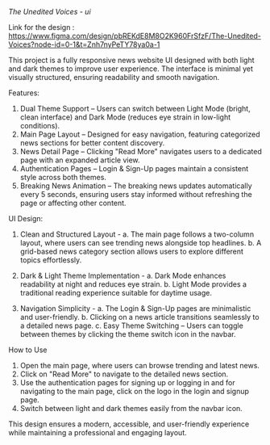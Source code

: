_The Unedited Voices - ui_

Link for the design : https://www.figma.com/design/pbREKdE8M8O2K960FrSfzF/The-Unedited-Voices?node-id=0-1&t=Znh7nyPeTY78ya0a-1

This project is a fully responsive news website UI designed with both light and dark themes to improve user experience. The interface is minimal yet visually structured, ensuring readability and smooth navigation.

Features: 
1. Dual Theme Support – Users can switch between Light Mode (bright, clean interface) and Dark Mode (reduces eye strain in low-light conditions).
2. Main Page Layout – Designed for easy navigation, featuring categorized news sections for better content discovery.
3. News Detail Page – Clicking "Read More" navigates users to a dedicated page with an expanded article view.
4. Authentication Pages – Login & Sign-Up pages maintain a consistent style across both themes.
5. Breaking News Animation – The breaking news updates automatically every 5 seconds, ensuring users stay informed without refreshing the page or affecting other content.

UI Design:

1. Clean and Structured Layout -
  a. The main page follows a two-column layout, where users can see trending news alongside top headlines.
  b. A grid-based news category section allows users to explore different topics effortlessly.

2. Dark & Light Theme Implementation -
  a. Dark Mode enhances readability at night and reduces eye strain.
  b. Light Mode provides a traditional reading experience suitable for daytime usage.

3. Navigation Simplicity -
  a. The Login & Sign-Up pages are minimalistic and user-friendly.
  b. Clicking on a news article transitions seamlessly to a detailed news page.
  c. Easy Theme Switching – Users can toggle between themes by clicking the theme switch icon in the navbar.

How to Use
1. Open the main page, where users can browse trending and latest news.
2. Click on "Read More" to navigate to the detailed news section.
3. Use the authentication pages for signing up or logging in and for navigating to the main page, click on the logo in the login and signup page.
4. Switch between light and dark themes easily from the navbar icon.

This design ensures a modern, accessible, and user-friendly experience while maintaining a professional and engaging layout.
